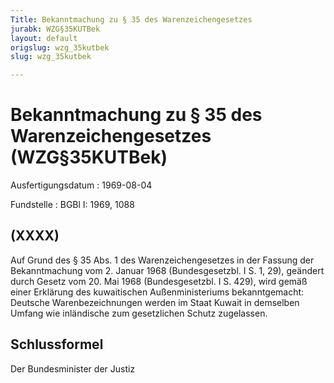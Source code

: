 ```yaml
---
Title: Bekanntmachung zu § 35 des Warenzeichengesetzes
jurabk: WZG§35KUTBek
layout: default
origslug: wzg_35kutbek
slug: wzg_35kutbek

---
```


# Bekanntmachung zu § 35 des Warenzeichengesetzes (WZG§35KUTBek)

Ausfertigungsdatum
:   1969-08-04

Fundstelle
:   BGBl I: 1969, 1088



## (XXXX)

Auf Grund des § 35 Abs. 1 des Warenzeichengesetzes in der Fassung der
Bekanntmachung vom 2. Januar 1968 (Bundesgesetzbl. I S. 1, 29),
geändert durch Gesetz vom 20. Mai 1968 (Bundesgesetzbl. I S. 429),
wird gemäß einer Erklärung des kuwaitischen Außenministeriums
bekanntgemacht:
Deutsche Warenbezeichnungen werden im Staat Kuwait in demselben Umfang
wie inländische zum gesetzlichen Schutz zugelassen.


## Schlussformel

Der Bundesminister der Justiz

